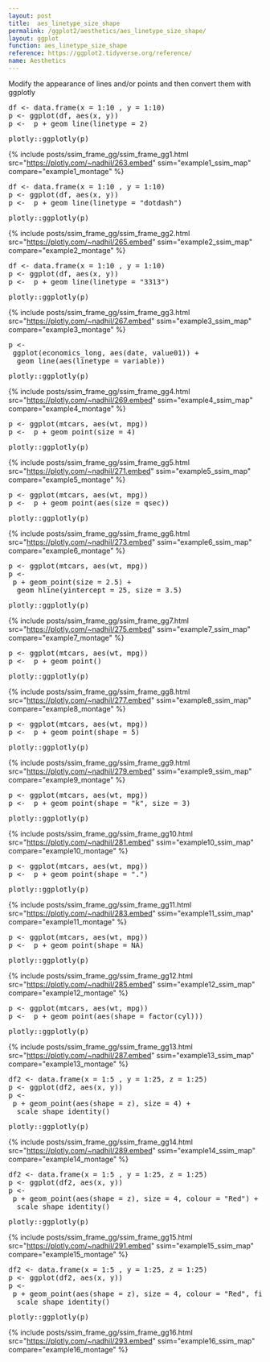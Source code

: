 ```yaml
---
layout: post
title:  aes_linetype_size_shape
permalink: /ggplot2/aesthetics/aes_linetype_size_shape/
layout: ggplot
function: aes_linetype_size_shape
reference: https://ggplot2.tidyverse.org/reference/
name: Aesthetics
---
```


Modify the appearance of lines and/or points and then convert them with ggplotly








<pre class="mcode">
df <- data.frame(x = 1:10 , y = 1:10)
p <- ggplot(df, aes(x, y))
p <-  p + geom_line(linetype = 2)
</pre>


<pre class="mcode">
plotly::ggplotly(p)
</pre>

{% include posts/ssim_frame_gg/ssim_frame_gg1.html src="https://plotly.com/~nadhil/263.embed" ssim="example1_ssim_map" compare="example1_montage" %}







<pre class="mcode">
df <- data.frame(x = 1:10 , y = 1:10)
p <- ggplot(df, aes(x, y))
p <-  p + geom_line(linetype = "dotdash")
</pre>


<pre class="mcode">
plotly::ggplotly(p)
</pre>

{% include posts/ssim_frame_gg/ssim_frame_gg2.html src="https://plotly.com/~nadhil/265.embed" ssim="example2_ssim_map" compare="example2_montage" %}







<pre class="mcode">
df <- data.frame(x = 1:10 , y = 1:10)
p <- ggplot(df, aes(x, y))
p <-  p + geom_line(linetype = "3313")
</pre>




<pre class="mcode">
plotly::ggplotly(p)
</pre>

{% include posts/ssim_frame_gg/ssim_frame_gg3.html src="https://plotly.com/~nadhil/267.embed" ssim="example3_ssim_map" compare="example3_montage" %}





<pre class="mcode">
p <-    
 ggplot(economics_long, aes(date, value01)) +
  geom_line(aes(linetype = variable))
</pre>


<pre class="mcode">
plotly::ggplotly(p)
</pre>

{% include posts/ssim_frame_gg/ssim_frame_gg4.html src="https://plotly.com/~nadhil/269.embed" ssim="example4_ssim_map" compare="example4_montage" %}







<pre class="mcode">
p <- ggplot(mtcars, aes(wt, mpg))
p <-  p + geom_point(size = 4)
</pre>


<pre class="mcode">
plotly::ggplotly(p)
</pre>

{% include posts/ssim_frame_gg/ssim_frame_gg5.html src="https://plotly.com/~nadhil/271.embed" ssim="example5_ssim_map" compare="example5_montage" %}






<pre class="mcode">
p <- ggplot(mtcars, aes(wt, mpg))
p <-  p + geom_point(aes(size = qsec))
</pre>


<pre class="mcode">
plotly::ggplotly(p)
</pre>

{% include posts/ssim_frame_gg/ssim_frame_gg6.html src="https://plotly.com/~nadhil/273.embed" ssim="example6_ssim_map" compare="example6_montage" %}







<pre class="mcode">
p <- ggplot(mtcars, aes(wt, mpg))
p <-    
 p + geom_point(size = 2.5) +
  geom_hline(yintercept = 25, size = 3.5)
</pre>


<pre class="mcode">
plotly::ggplotly(p)
</pre>

{% include posts/ssim_frame_gg/ssim_frame_gg7.html src="https://plotly.com/~nadhil/275.embed" ssim="example7_ssim_map" compare="example7_montage" %}







<pre class="mcode">
p <- ggplot(mtcars, aes(wt, mpg))
p <-  p + geom_point()
</pre>


<pre class="mcode">
plotly::ggplotly(p)
</pre>

{% include posts/ssim_frame_gg/ssim_frame_gg8.html src="https://plotly.com/~nadhil/277.embed" ssim="example8_ssim_map" compare="example8_montage" %}







<pre class="mcode">
p <- ggplot(mtcars, aes(wt, mpg))
p <-  p + geom_point(shape = 5)
</pre>


<pre class="mcode">
plotly::ggplotly(p)
</pre>

{% include posts/ssim_frame_gg/ssim_frame_gg9.html src="https://plotly.com/~nadhil/279.embed" ssim="example9_ssim_map" compare="example9_montage" %}







<pre class="mcode">
p <- ggplot(mtcars, aes(wt, mpg))
p <-  p + geom_point(shape = "k", size = 3)
</pre>


<pre class="mcode">
plotly::ggplotly(p)
</pre>

{% include posts/ssim_frame_gg/ssim_frame_gg10.html src="https://plotly.com/~nadhil/281.embed" ssim="example10_ssim_map" compare="example10_montage" %}







<pre class="mcode">
p <- ggplot(mtcars, aes(wt, mpg))
p <-  p + geom_point(shape = ".")
</pre>


<pre class="mcode">
plotly::ggplotly(p)
</pre>

{% include posts/ssim_frame_gg/ssim_frame_gg11.html src="https://plotly.com/~nadhil/283.embed" ssim="example11_ssim_map" compare="example11_montage" %}







<pre class="mcode">
p <- ggplot(mtcars, aes(wt, mpg))
p <-  p + geom_point(shape = NA)
</pre>


<pre class="mcode">
plotly::ggplotly(p)
</pre>

{% include posts/ssim_frame_gg/ssim_frame_gg12.html src="https://plotly.com/~nadhil/285.embed" ssim="example12_ssim_map" compare="example12_montage" %}







<pre class="mcode">
p <- ggplot(mtcars, aes(wt, mpg))
p <-  p + geom_point(aes(shape = factor(cyl)))
</pre>


<pre class="mcode">
plotly::ggplotly(p)
</pre>

{% include posts/ssim_frame_gg/ssim_frame_gg13.html src="https://plotly.com/~nadhil/287.embed" ssim="example13_ssim_map" compare="example13_montage" %}







<pre class="mcode">
df2 <- data.frame(x = 1:5 , y = 1:25, z = 1:25)
p <- ggplot(df2, aes(x, y))
p <-    
 p + geom_point(aes(shape = z), size = 4) +
  scale_shape_identity()
</pre>


<pre class="mcode">
plotly::ggplotly(p)
</pre>

{% include posts/ssim_frame_gg/ssim_frame_gg14.html src="https://plotly.com/~nadhil/289.embed" ssim="example14_ssim_map" compare="example14_montage" %}







<pre class="mcode">
df2 <- data.frame(x = 1:5 , y = 1:25, z = 1:25)
p <- ggplot(df2, aes(x, y))
p <-    
 p + geom_point(aes(shape = z), size = 4, colour = "Red") +
  scale_shape_identity()
</pre>


<pre class="mcode">
plotly::ggplotly(p)
</pre>

{% include posts/ssim_frame_gg/ssim_frame_gg15.html src="https://plotly.com/~nadhil/291.embed" ssim="example15_ssim_map" compare="example15_montage" %}







<pre class="mcode">
df2 <- data.frame(x = 1:5 , y = 1:25, z = 1:25)
p <- ggplot(df2, aes(x, y))
p <-    
 p + geom_point(aes(shape = z), size = 4, colour = "Red", fill = "Black") +
  scale_shape_identity()
</pre>


<pre class="mcode">
plotly::ggplotly(p)
</pre>

{% include posts/ssim_frame_gg/ssim_frame_gg16.html src="https://plotly.com/~nadhil/293.embed" ssim="example16_ssim_map" compare="example16_montage" %}


